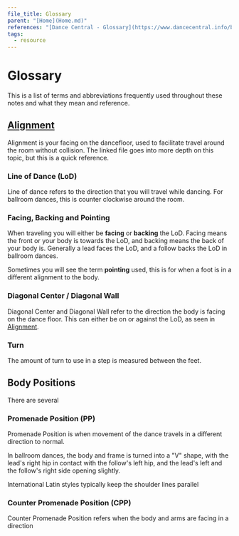 ```yaml
---
file_title: Glossary
parent: "[Home](Home.md)"
references: "[Dance Central - Glossary](https://www.dancecentral.info/ballroom/resources/glossary)"
tags:
  - resource
---
```


# Glossary
 This is a list of terms and abbreviations frequently used throughout these notes and what they mean and reference.

## [Alignment](Alignment.md) 
Alignment is your facing on the dancefloor, used to facilitate travel around the room without collision. The linked file goes into more depth on this topic, but this is a quick reference.

### Line of Dance (LoD)
Line of dance refers to the direction that you will travel while dancing. For ballroom dances, this is counter clockwise around the room.

### Facing, Backing and Pointing
When traveling you will either be **facing** or **backing** the LoD. Facing means the front or your body is towards the LoD, and backing means the back of your body is. Generally a lead faces the LoD, and a follow backs the LoD in ballroom dances.

Sometimes you will see the term **pointing** used, this is for when a foot is in a different alignment to the body.

### Diagonal Center / Diagonal Wall
Diagonal Center and Diagonal Wall refer to the direction the body is facing on the dance floor. This can either be on or against the LoD, as seen in [Alignment](Alignment.md).

### Turn
The amount of turn to use in a step is measured between the feet.


## Body Positions
There are several 
### Promenade Position  (PP)
Promenade Position is when movement of the dance travels in a different direction to normal.

In ballroom dances, the body and frame is turned into a "V" shape, with the lead's right hip in contact with the follow's left hip, and the lead's left and the follow's right side opening slightly.

International Latin styles typically keep the shoulder lines parallel

### Counter Promenade Position (CPP)
Counter Promenade Position refers when the body and arms are facing in a direction 

